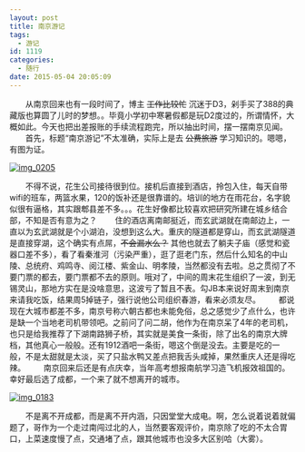 ```yaml
---
layout: post
title: 南京游记
tags:
  - 游记
id: 1119
categories:
  - 随行
date: 2015-05-04 20:05:09
---
```


　　从南京回来也有一段时间了，博主 <del datetime="2015-05-04T10:46:29+00:00">工作比较忙</del> 沉迷于D3，剁手买了388的典藏版也算圆了儿时的梦想。。毕竟小学初中寒暑假都是玩D2度过的，所谓情怀，大概如此。今天也把出差报账的手续流程跑完，所以抽出时间，摆一摆南京见闻。
　　首先，标题“南京游记”不太准确，实际上是去 <del datetime="2015-05-04T10:46:29+00:00">公费旅游</del> 学习知识的。嗯嗯，有图为证。
<!--more-->
[![](http://ixjx-sae.stor.sinaapp.com/uploads/img_0205.jpg "img_0205")](http://ixjx.sinaapp.com/%e5%8d%97%e4%ba%ac%e6%b8%b8%e8%ae%b0/img_0205/)

　　不得不说，花生公司接待很到位。接机后直接到酒店，拎包入住，每天自带wifi的班车，两篮水果，120的饭补还是很靠谱的。培训的地方在雨花台，名字貌似很有逼格，其实跟郫县差不多。。。花生好像都比较喜欢把研究所建在城乡结合部，不知是否有意为之？
　　住的酒店离南邮挺近，而玄武湖就在南邮边上，一直以为玄武湖就是个小湖泊，没想到这么大。重庆的隧道都是穿山，而玄武湖隧道是直接穿湖，这个确实有点屌，<del datetime="2015-05-04T10:46:29+00:00">不会漏水么？</del> 其他也就去了躺夫子庙（感觉和瓷器口差不多），看了看秦淮河（污染严重），逛了逛老门东，然后什么知名的中山陵、总统府、鸡鸣寺、阅江楼、紫金山、明孝陵，当然都没有去啦。总之贯彻了不要门票的都去，要门票都不去的原则。哦对了，中间的周末花生组织了一波，到无锡灵山，那地方实在是没啥意思，这波亏了暂且不表。勾JB本来说好周末到南京来请我吃饭，结果周5掉链子，强行说他公司组织春游，看来必须友尽。
　　都说现在大城市都差不多，南京号称六朝古都也未能免俗，总之感觉少了点什么，也许是缺一个当地老司机带领吧。之前问了问二胡，他作为在南京呆了4年的老司机，也只是给我推荐了下湖南路狮子桥，其实就是美食一条街，除了出名的南京大牌档，其他真心一般般。还有1912酒吧一条街，嗯这个倒是没去。主要是吃的一般，不是太甜就是太淡，买了只盐水鸭又差点把我舌头咸掉，果然重庆人还是得吃辣。
　　南京回来后还是有点庆幸，当年高考想报南航学习造飞机报效祖国的。幸好最后选了成都，一个来了就不想离开的城市。

[![](http://ixjx-sae.stor.sinaapp.com/uploads/img_0183.jpg "img_0183")](http://ixjx.sinaapp.com/%e5%8d%97%e4%ba%ac%e6%b8%b8%e8%ae%b0/img_0183/)

　　不是离不开成都，而是离不开内涵，只因堂堂大成电。啊，怎么说着说着就偏题了，哥作为一个走过南闯过北的人，当然要客观评价，南京除了吃的不太合胃口，上菜速度慢了点，交通堵了点，跟其他城市也没多大区别哈（大雾）。